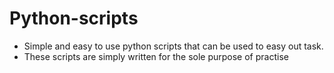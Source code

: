 # Python-scripts

* Simple and easy to use python scripts that can be used to easy out task. 
* These scripts are simply written for the sole purpose of practise 
